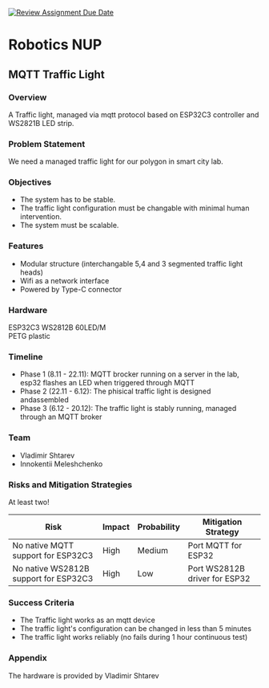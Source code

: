 [![Review Assignment Due Date](https://classroom.github.com/assets/deadline-readme-button-22041afd0340ce965d47ae6ef1cefeee28c7c493a6346c4f15d667ab976d596c.svg)](https://classroom.github.com/a/cU98Cs0g)
# Robotics NUP
## MQTT Traffic Light

### Overview
A Traffic light, managed via mqtt protocol based on ESP32C3 controller and WS2821B LED strip.

###  Problem Statement
We need a managed traffic light for our polygon in smart city lab.

### Objectives
- The system has to be stable.
- The traffic light configuration must be changable with minimal human intervention.
- The system must be scalable.

### Features
- Modular structure (interchangable 5,4 and 3 segmented traffic light heads)
- Wifi as a network interface
- Powered by Type-C connector 

### Hardware
ESP32C3
WS2812B 60LED/M  
PETG plastic

### Timeline
- Phase 1 (8.11 - 22.11): MQTT brocker running on a server in the lab, esp32 flashes an LED when triggered through MQTT
- Phase 2 (22.11 - 6.12): The phisical traffic light is designed andassembled
- Phase 3 (6.12 - 20.12): The traffic light is stably running, managed through an MQTT broker

### Team
- Vladimir Shtarev
- Innokentii Meleshchenko

### Risks and Mitigation Strategies

At least two!

| Risk                                                                  | Impact          | Probability     | Mitigation Strategy                       |
| --------------------------------------| --------------- | --------------- | ------------------------------|
| No native MQTT support for ESP32C3    | High                    | Medium                      | Port MQTT for ESP32                   |
| No native WS2812B support for ESP32C3 | High                    | Low                         | Port WS2812B driver for ESP32 |
### Success Criteria
- The Traffic light works as an mqtt device
- The traffic light's configuration can be changed in less than 5 minutes
- The traffic light works reliably (no fails during 1 hour continuous test)

### Appendix
The hardware is provided by Vladimir Shtarev

